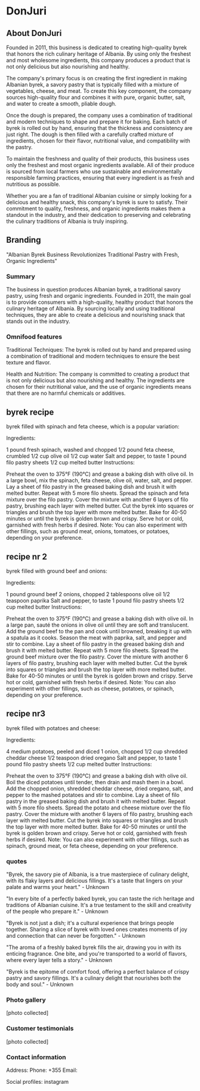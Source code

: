 # DonJuri

## About DonJuri

Founded in 2011, this business is dedicated to creating high-quality byrek that honors the rich culinary heritage of Albania. By using only the freshest and most wholesome ingredients, this company produces a product that is not only delicious but also nourishing and healthy.

The company's primary focus is on creating the first ingredient in making Albanian byrek, a savory pastry that is typically filled with a mixture of vegetables, cheese, and meat. To create this key component, the company sources high-quality flour and combines it with pure, organic butter, salt, and water to create a smooth, pliable dough.

Once the dough is prepared, the company uses a combination of traditional and modern techniques to shape and prepare it for baking. Each batch of byrek is rolled out by hand, ensuring that the thickness and consistency are just right. The dough is then filled with a carefully crafted mixture of ingredients, chosen for their flavor, nutritional value, and compatibility with the pastry.

To maintain the freshness and quality of their products, this business uses only the freshest and most organic ingredients available. All of their produce is sourced from local farmers who use sustainable and environmentally responsible farming practices, ensuring that every ingredient is as fresh and nutritious as possible.

Whether you are a fan of traditional Albanian cuisine or simply looking for a delicious and healthy snack, this company's byrek is sure to satisfy. Their commitment to quality, freshness, and organic ingredients makes them a standout in the industry, and their dedication to preserving and celebrating the culinary traditions of Albania is truly inspiring.

## Branding

"Albanian Byrek Business Revolutionizes Traditional Pastry with Fresh, Organic Ingredients"

### Summary

The business in question produces Albanian byrek, a traditional savory pastry, using fresh and organic ingredients. Founded in 2011, the main goal is to provide consumers with a high-quality, healthy product that honors the culinary heritage of Albania. By sourcing locally and using traditional techniques, they are able to create a delicious and nourishing snack that stands out in the industry.

### Omnifood features

Traditional Techniques: The byrek is rolled out by hand and prepared using a combination of traditional and modern techniques to ensure the best texture and flavor.

Health and Nutrition: The company is committed to creating a product that is not only delicious but also nourishing and healthy. The ingredients are chosen for their nutritional value, and the use of organic ingredients means that there are no harmful chemicals or additives.

## byrek recipe

byrek filled with spinach and feta cheese, which is a popular variation:

Ingredients:

1 pound fresh spinach, washed and chopped
1/2 pound feta cheese, crumbled
1/2 cup olive oil
1/2 cup water
Salt and pepper, to taste
1 pound filo pastry sheets
1/2 cup melted butter
Instructions:

Preheat the oven to 375°F (190°C) and grease a baking dish with olive oil.
In a large bowl, mix the spinach, feta cheese, olive oil, water, salt, and pepper.
Lay a sheet of filo pastry in the greased baking dish and brush it with melted butter. Repeat with 5 more filo sheets.
Spread the spinach and feta mixture over the filo pastry.
Cover the mixture with another 6 layers of filo pastry, brushing each layer with melted butter.
Cut the byrek into squares or triangles and brush the top layer with more melted butter.
Bake for 40-50 minutes or until the byrek is golden brown and crispy.
Serve hot or cold, garnished with fresh herbs if desired.
Note: You can also experiment with other fillings, such as ground meat, onions, tomatoes, or potatoes, depending on your preference.

## recipe nr 2

byrek filled with ground beef and onions:

Ingredients:

1 pound ground beef
2 onions, chopped
2 tablespoons olive oil
1/2 teaspoon paprika
Salt and pepper, to taste
1 pound filo pastry sheets
1/2 cup melted butter
Instructions:

Preheat the oven to 375°F (190°C) and grease a baking dish with olive oil.
In a large pan, sauté the onions in olive oil until they are soft and translucent.
Add the ground beef to the pan and cook until browned, breaking it up with a spatula as it cooks.
Season the meat with paprika, salt, and pepper and stir to combine.
Lay a sheet of filo pastry in the greased baking dish and brush it with melted butter. Repeat with 5 more filo sheets.
Spread the ground beef mixture over the filo pastry.
Cover the mixture with another 6 layers of filo pastry, brushing each layer with melted butter.
Cut the byrek into squares or triangles and brush the top layer with more melted butter.
Bake for 40-50 minutes or until the byrek is golden brown and crispy.
Serve hot or cold, garnished with fresh herbs if desired.
Note: You can also experiment with other fillings, such as cheese, potatoes, or spinach, depending on your preference.

## recipe nr3

byrek filled with potatoes and cheese:

Ingredients:

4 medium potatoes, peeled and diced
1 onion, chopped
1/2 cup shredded cheddar cheese
1/2 teaspoon dried oregano
Salt and pepper, to taste
1 pound filo pastry sheets
1/2 cup melted butter
Instructions:

Preheat the oven to 375°F (190°C) and grease a baking dish with olive oil.
Boil the diced potatoes until tender, then drain and mash them in a bowl.
Add the chopped onion, shredded cheddar cheese, dried oregano, salt, and pepper to the mashed potatoes and stir to combine.
Lay a sheet of filo pastry in the greased baking dish and brush it with melted butter. Repeat with 5 more filo sheets.
Spread the potato and cheese mixture over the filo pastry.
Cover the mixture with another 6 layers of filo pastry, brushing each layer with melted butter.
Cut the byrek into squares or triangles and brush the top layer with more melted butter.
Bake for 40-50 minutes or until the byrek is golden brown and crispy.
Serve hot or cold, garnished with fresh herbs if desired.
Note: You can also experiment with other fillings, such as spinach, ground meat, or feta cheese, depending on your preference.

### quotes

"Byrek, the savory pie of Albania, is a true masterpiece of culinary delight, with its flaky layers and delicious fillings. It's a taste that lingers on your palate and warms your heart." - Unknown

"In every bite of a perfectly baked byrek, you can taste the rich heritage and traditions of Albanian cuisine. It's a true testament to the skill and creativity of the people who prepare it." - Unknown

"Byrek is not just a dish; it's a cultural experience that brings people together. Sharing a slice of byrek with loved ones creates moments of joy and connection that can never be forgotten." - Unknown

"The aroma of a freshly baked byrek fills the air, drawing you in with its enticing fragrance. One bite, and you're transported to a world of flavors, where every layer tells a story." - Unknown

"Byrek is the epitome of comfort food, offering a perfect balance of crispy pastry and savory fillings. It's a culinary delight that nourishes both the body and soul." - Unknown

### Photo gallery

[photo collected]

### Customer testimonials

[photo collected]

### Contact information

Address:
Phone: +355
Email:

Social profiles: instagram
